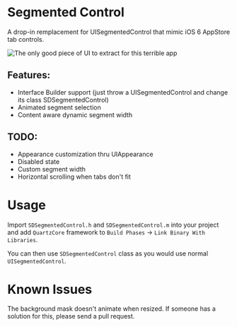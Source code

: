 # Segmented Control

A drop-in remplacement for UISegmentedControl that mimic iOS 6 AppStore tab
controls.

![The only good piece of UI to extract for this terrible app](https://raw.github.com/rs/SDSegmentedControl/master/Screenshots/screenshot-1.png)

## Features:

- Interface Builder support (just throw a UISegmentedControl and change
  its class SDSegmentedControl)
- Animated segment selection
- Content aware dynamic segment width

## TODO:

- Appearance customization thru UIAppearance
- Disabled state
- Custom segment width
- Horizontal scrolling when tabs don't fit

# Usage

Import `SDSegmentedControl.h` and `SDSegmentedControl.m` into your
project and add `QuartzCore` framework to `Build Phases` -> `Link Binary With
Libraries`.

You can then use `SDSegmentedControl` class as you would use normal
`UISegmentedControl`.

# Known Issues

The background mask doesn't animate when resized. If someone has a solution for
this, please send a pull request.